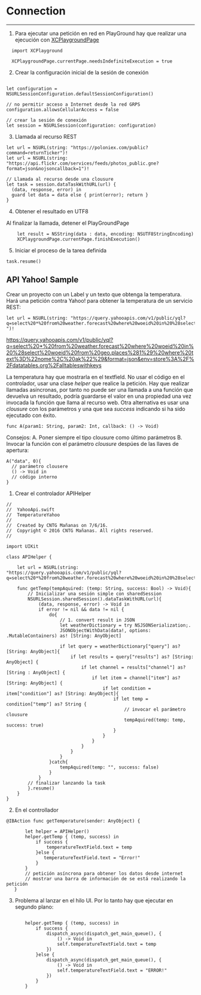 # Connection
-----------

1. Para ejecutar una petición en red en PlayGround hay que realizar una ejecución con [XCPlaygroundPage](https://developer.apple.com/library/ios/documentation/Miscellaneous/Reference/XCPlaygroundModuleRef/XCPlayground.html)


```
  import XCPlayground

  XCPlaygroundPage.currentPage.needsIndefiniteExecution = true

```

2. Crear la configuración inicial de la sesión de conexión

```

let configuration = NSURLSessionConfiguration.defaultSessionConfiguration()

// no permitir acceso a Internet desde la red GRPS
configuration.allowsCellularAccess = false

// crear la sesión de conexión
let session = NSURLSession(configuration: configuration)
```

3. Llamada al recurso REST

```
let url = NSURL(string: "https://poloniex.com/public?command=returnTicker")!
let url = NSURL(string: "https://api.flickr.com/services/feeds/photos_public.gne?format=json&nojsoncallback=1")!

// Llamada al recurso desde una clousure
let task = session.dataTaskWithURL(url) {
  (data, response, error) in
  guard let data = data else { print(error); return }
}
```

4. Obtener el resultado en UTF8

Al finalizar la llamada, detener el PlayGroundPage

```
    let result = NSString(data : data, encoding: NSUTF8StringEncoding)
    XCPlaygroundPage.currentPage.finishExecution()
```

5. Iniciar el proceso de la tarea definida

```
task.resume()
```

## API Yahoo! Sample

Crear un proyecto con un Label y un texto que obtenga la temperatura. Hará una petición contra Yahoo! para obtener la temperatura de un servicio REST:
```
let url = NSURL(string: "https://query.yahooapis.com/v1/public/yql?q=select%20*%20from%20weather.forecast%20where%20woeid%20in%20%28select%20woeid%20from%20geo.places%281%29%20where%20text%3D%22nome%2C%20ak%22%29&format=json&env=store%3A%2F%2Fdatatables.org%2Falltableswithkeys
")!
```

https://query.yahooapis.com/v1/public/yql?q=select%20*%20from%20weather.forecast%20where%20woeid%20in%20%28select%20woeid%20from%20geo.places%281%29%20where%20text%3D%22nome%2C%20ak%22%29&format=json&env=store%3A%2F%2Fdatatables.org%2Falltableswithkeys


La temperatura hay que mostrarla en el textfield. No usar el código en el controlador, usar una clase _helper_ que realice la petición. Hay que realizar llamadas asíncronas, por tanto no puede ser una llamada a una función que devuelva un resultado, podría guardarse el valor en una propiedad una vez invocada la función que llama al recurso web. Otra alternativa es usar una _clousure_ con los parámetros y una que sea _success_ indicando si ha sido ejecutado con éxito.
```
func A(param1: String, param2: Int, callback: () -> Void)
```

Consejos:
  A. Poner siempre el tipo clousure como último parámetros
  B. Invocar la función con el parámetro _clousure_ despúes de las llaves de apertura:
  ```
  A("data", 0){
    // parámetro clousere
    () -> Void in
    // código interno
  }
  ```



1. Crear el controlador APIHelper

```
//
//  YahooApi.swift
//  TemperatureYahoo
//
//  Created by CNTG Mañanas on 7/6/16.
//  Copyright © 2016 CNTG Mañanas. All rights reserved.
//

import UIKit

class APIHelper {

    let url = NSURL(string: "https://query.yahooapis.com/v1/public/yql?q=select%20*%20from%20weather.forecast%20where%20woeid%20in%20%28select%20woeid%20from%20geo.places%281%29%20where%20text%3D%22nome%2C%20ak%22%29&format=json&env=store%3A%2F%2Fdatatables.org%2Falltableswithkeys")!

    func getTemp(tempAquired: (temp: String, success: Bool) -> Void){
        // Inicializar una sesión simple con sharedSession
        NSURLSession.sharedSession().dataTaskWithURL(url){
            (data, response, error) -> Void in
            if error != nil && data != nil {
                do{
                    // 1. convert result in JSON
                    let weatherDictionary = try NSJSONSerialization;.
                    JSONObjectWithData(data!, options: .MutableContainers) as! [String: AnyObject]

                    if let query = weatherDictionary["query"] as? [String: AnyObject]{
                        if let results = query["results"] as? [String: AnyObject] {
                            if let channel = results["channel"] as? [String : AnyObject] {
                                if let item = channel["item"] as? [String: AnyObject] {
                                    if let condition = item["condition"] as? [String: AnyObject]{
                                        if let temp = condition["temp"] as? String {
                                            // invocar el parámetro clousure
                                            tempAquired(temp: temp, success: true)
                                        }
                                    }
                                }
                            }
                        }
                    }
                }catch{
                    tempAquired(temp: "", success: false)
                }
            }
        // finalizar lanzando la task
        }.resume()
    }
}

```

2. En el controllador
```
@IBAction func getTemperature(sender: AnyObject) {

       let helper = APIHelper()
       helper.getTemp { (temp, success) in
           if success {
               temperatureTextField.text = temp
           }else {
              temperatureTextField.text = "Error!"
           }
       }
       // petición asíncrona para obtener los datos desde internet
       // mostrar una barra de información de se está realizando la petición
   }
```

3. Problema al lanzar en el hilo UI. Por lo tanto hay que ejecutar en segundo plano:

```

       helper.getTemp { (temp, success) in
           if success {
               dispatch_async(dispatch_get_main_queue(), {
                   () -> Void in
                   self.temperatureTextField.text = temp
               })
           }else {
               dispatch_async(dispatch_get_main_queue(), {
                   () -> Void in
                   self.temperatureTextField.text = "ERROR!"
               })
           }
       }
```
